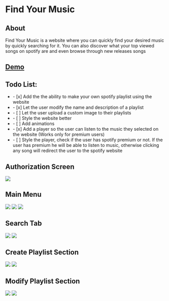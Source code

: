 <h1>Find Your Music</h1>

<h2>About</h2>
<p>Find Your Music is a website where you can quickly find your desired music by quickly searching for it. You can also discover what your top viewed songs on spotify are and even browse through new releases songs</p>


<a href="https://find-your-music.herokuapp.com"><h2>Demo</h2></a>

<h2>Todo List:</h2>
<ul>
<li> - [x] Add the the ability to make your own spotify playlist using the website</li>
<li> - [x] Let the user modify the name and description of a playlist</li>
<li> - [ ] Let the user upload a custom image to their playlists</li>
<li> - [ ] Style the website better</li>
<li> - [ ] Add animations</li>
<li> - [x] Add a player so the user can listen to the music they selected on the website (Works only for premium users)</li>
<li> - [ ] Style the player, check if the user has spotify premium or not. If the user has premium he will be able to listen to music, otherwise clicking any song will redirect the user to the spotify website</li>

</ul>
<h2>Authorization Screen</h2>
<img src="https://i.imgur.com/Iy8UszS.png"/>
<h2>Main Menu</h2>
<img src="https://i.imgur.com/SUMjxRc.png"/>
<img src="https://i.imgur.com/Y4CBHrb.png"/>
<img src="https://i.imgur.com/AZfBUtg.png"/>
<h2>Search Tab</h2>
<img src="https://i.imgur.com/Ar7SA3u.png"/>
<img src="https://i.imgur.com/IEfm2WW.png"/>
<h2>Create Playlist Section</h2>
<img src="https://i.imgur.com/vGNJoi4.png"/>
<img src="https://i.imgur.com/lia77ir.png"/>
<h2>Modify Playlist Section</h2>
<img src="https://i.imgur.com/LKIroiv.png"/>
<img src="https://i.imgur.com/YSCBMs8.png"/>